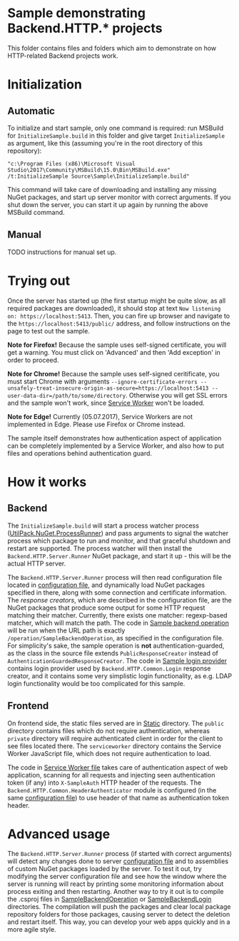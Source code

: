 # Sample demonstrating Backend.HTTP.* projects
This folder contains files and folders which aim to demonstrate on how HTTP-related Backend projects work.

# Initialization

## Automatic
To initialize and start sample, only one command is required: run MSBuild for `InitializeSample.build` in this folder and give target `InitializeSample` as argument, like this (assuming you're in the root directory of this repository):
```
"c:\Program Files (x86)\Microsoft Visual Studio\2017\Community\MSBuild\15.0\Bin\MSBuild.exe" /t:InitializeSample Source\Sample\InitializeSample.build"
```

This command will take care of downloading and installing any missing NuGet packages, and start up server monitor with correct arguments.
If you shut down the server, you can start it up again by running the above MSBuild command.

## Manual
TODO instructions for manual set up.

# Trying out
Once the server has started up (the first startup might be quite slow, as all required packages are downloaded), it should stop at text `Now listening on: https://localhost:5413`.
Then, you can fire up browser and navigate to the `https://localhost:5413/public/` address, and follow instructions on the page to test out the sample.

**Note for Firefox!** Because the sample uses self-signed certificate, you will get a warning. You must click on 'Advanced' and then 'Add exception' in order to proceed.

**Note for Chrome!** Because the sample uses self-signed ceritificate, you must start Chrome with arguments `--ignore-certificate-errors --unsafely-treat-insecure-origin-as-secure=https://localhost:5413 --user-data-dir=/path/to/some/directory`.
Otherwise you will get SSL errors and the sample won't work, since [Service Worker](https://developers.google.com/web/fundamentals/getting-started/primers/service-workers) won't be loaded.

**Note for Edge!** Currently (05.07.2017), Service Workers are not implemented in Edge. Please use Firefox or Chrome instead.

The sample itself demonstrates how authentication aspect of application can be completely implemented by a Service Worker, and also how to put files and operations behind authentication guard.

# How it works
## Backend
The `InitializeSample.build` will start a process watcher process ([UtilPack.NuGet.ProcessRunner](https://github.com/CometaSolutions/UtilPack/tree/develop/Source/UtilPack.NuGet.ProcessRunner)) and pass arguments to signal the watcher process which package to run and monitor, and that graceful shutdown and restart are supported.
The process watcher will then install the `Backend.HTTP.Server.Runner` NuGet package, and start it up - this will be the actual HTTP server.

The `Backend.HTTP.Server.Runner` process will then read configuration file located in [configuration file](./Config/SampleServerConfig.json), and dynamically load NuGet packages specified in there, along with some connection and certificate information.
The _response creators_, which are described in the configuration file, are the NuGet packages that produce some output for some HTTP request matching their matcher.
Currently, there exists one matcher: regexp-based matcher, which will match the path.
The code in [Sample backend operation](./SampleBackendOperation/Operation.cs) will be run when the URL path is exactly `/operation/SampleBackendOperation`, as specified in the configuration file.
For simplicity's sake, the sample operation is **not** authentication-guarded, as the class in the source file extends `PublicResponseCreator` instead of `AuthenticationGuardedResponseCreator`.
The code in [Sample login provider](./SampleBackendLogin/LoginProvider.cs) contains login provider used by `Backend.HTTP.Common.Login` response creator, and it contains some very simplistic login functionality, as e.g. LDAP login functionality would be too complicated for this sample.

## Frontend
On frontend side, the static files served are in [Static](./Static) directory.
The `public` directory contains files which do not require authentication, whereas `private` directory will require authenticated client in order for the client to see files located there.
The `serviceworker` directory contains the Service Worker JavaScript file, which does not require authentication to load.

The code in [Service Worker file](./Static/serviceworker/sw.js) takes care of authentication aspect of web application, scanning for all requests and injecting seen authentication token (if any) into `X-SampleAuth` HTTP header of the requests.
The `Backend.HTTP.Common.HeaderAuthenticator` module is configured (in the same [configuration file](./Config/SampleServerConfig.json)) to use header of that name as authentication token header.

# Advanced usage
The `Backend.HTTP.Server.Runner` process (if started with correct arguments) will detect any changes done to server [configuration file](./Config/SampleServerConfig.json) and to assemblies of custom NuGet packages loaded by the server.
To test it out, try modifying the server configuration file and see how the window where the server is running will react by printing some monitoring information about process exiting and then restarting.
Another way to try it out is to compile the .csproj files in [SampleBackendOperation](./SampleBackendOperation) or [SampleBackendLogin](./SampleBackendLogin) directories.
The compilation will push the packages and clear local package repository folders for those packages, causing server to detect the deletion and restart itself.
This way, you can develop your web apps quickly and in a more agile style.
